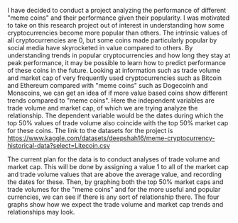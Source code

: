 
I have decided to conduct a project analyzing the performance of different "meme coins" and their performance given their popularity. I was motivated to take on this research project out of interest in understanding how some cryptocurrencies become more popular than others. The intrinsic values of all cryptocurrencies are 0, but some coins made particularly popular by social media have skyrocketed in value compared to others. By understanding trends in popular cryptocurrencies and how long they stay at peak performance, it may be possible to learn how to predict performance of these coins in the future. Looking at information such as trade volume and market cap of very frequently used cryptocurrencies such as Bitcoin and Ethereum compared with "meme coins" such as Dogecoinh and Monacoins, we can get an idea of if more value based coins show different trends compared to "meme coins". Here the independent variables are trade volume and market cap, of which we are trying analyze the relationship. The dependent variable would be the dates during which the top 50% values of trade volume also coincide with the top 50% market cap for these coins. The link to the datasets for the project is https://www.kaggle.com/datasets/deepshah16/meme-cryptocurrency-historical-data?select=Litecoin.csv

The current plan for the data is to conduct analyses of trade volume and market cap. This will be done by assigning a value 1 to all of the market cap and trade volume values that are above the average value, and recording the dates for these. Then, by graphing both the top 50% market caps and trade volumes for the "meme coins" and for the more useful and popular currencies, we can see if there is any sort of relationship there. The four graphs show how we expect the trade volume and market cap trends and relationships may look. 
